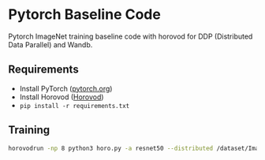 # Pytorch Baseline Code
Pytorch ImageNet training baseline code with horovod for DDP (Distributed Data Parallel) and Wandb.

## Requirements
- Install PyTorch ([pytorch.org](http://pytorch.org))  
- Install Horovod ([Horovod](https://github.com/horovod/horovod#install))
- `pip install -r requirements.txt`

## Training
```bash
horovodrun -np 8 python3 horo.py -a resnet50 --distributed /dataset/ImageNet
```
